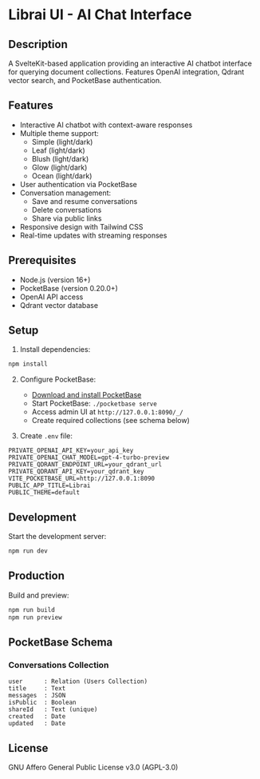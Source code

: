 # Librai UI - AI Chat Interface

## Description

A SvelteKit-based application providing an interactive AI chatbot interface for querying document collections. Features OpenAI integration, Qdrant vector search, and PocketBase authentication.

## Features

- Interactive AI chatbot with context-aware responses
- Multiple theme support:
  - Simple (light/dark)
  - Leaf (light/dark)
  - Blush (light/dark)
  - Glow (light/dark)
  - Ocean (light/dark)
- User authentication via PocketBase
- Conversation management:
  - Save and resume conversations
  - Delete conversations
  - Share via public links
- Responsive design with Tailwind CSS
- Real-time updates with streaming responses

## Prerequisites

- Node.js (version 16+)
- PocketBase (version 0.20.0+)
- OpenAI API access
- Qdrant vector database

## Setup

1. Install dependencies:

```bash
npm install
```

2. Configure PocketBase:

   - [Download and install PocketBase](https://pocketbase.io/docs/)
   - Start PocketBase: `./pocketbase serve`
   - Access admin UI at `http://127.0.0.1:8090/_/`
   - Create required collections (see schema below)

3. Create `.env` file:

```plaintext
PRIVATE_OPENAI_API_KEY=your_api_key
PRIVATE_OPENAI_CHAT_MODEL=gpt-4-turbo-preview
PRIVATE_QDRANT_ENDPOINT_URL=your_qdrant_url
PRIVATE_QDRANT_API_KEY=your_qdrant_key
VITE_POCKETBASE_URL=http://127.0.0.1:8090
PUBLIC_APP_TITLE=Librai
PUBLIC_THEME=default
```

## Development

Start the development server:

```bash
npm run dev
```

## Production

Build and preview:

```bash
npm run build
npm run preview
```

## PocketBase Schema

### Conversations Collection

```plaintext
user      : Relation (Users Collection)
title     : Text
messages  : JSON
isPublic  : Boolean
shareId   : Text (unique)
created   : Date
updated   : Date
```

## License

GNU Affero General Public License v3.0 (AGPL-3.0)
